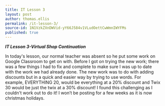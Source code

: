 ```yaml
---
title: IT Lesson 3
layout: post
author: thomas.ellis
permalink: /it-lesson-3/
source-id: 1N1VzkZXnDWVid-yY66J584v1VLudOettCwWmnIWYFMs
published: true
---
```

**_IT Lesson 3-Virtual Shop Continuation_**

In today's lesson, our normal teacher was absent so he put some work on Google Classroom to get on with. Before I got on trying the new work; there was a few things I had to fix and complete to make sure I was up to date with the work we had already done. The new work was to do with adding discounts but in a quick and easier way by trying to use words. For example, EVERYTHING 20, would be everything at a 20% discount and Twix 30 would be just the twix at a 30% discount! I found this challenging as I couldn't work out to do it! I won’t be posting for a few weeks as it is now christmas holidays.

